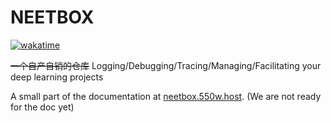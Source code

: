 # NEETBOX

[![wakatime](https://wakatime.com/badge/user/b93a26b6-8ea1-44ef-99ed-bcb6e2c732f1/project/8f99904d-dbb1-49e4-814d-8d18bf1e6d1c.svg)](https://wakatime.com/badge/user/b93a26b6-8ea1-44ef-99ed-bcb6e2c732f1/project/8f99904d-dbb1-49e4-814d-8d18bf1e6d1c)

~~一个自产自销的仓库~~ Logging/Debugging/Tracing/Managing/Facilitating your deep learning projects

A small part of the documentation at [neetbox.550w.host](https://neetbox.550w.host). (We are not ready for the doc yet)
